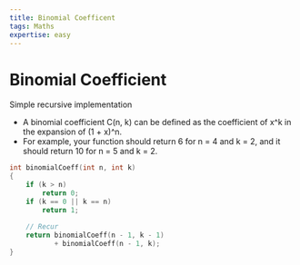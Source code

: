 ```yaml
---
title: Binomial Coefficent
tags: Maths
expertise: easy
---
```

# Binomial Coefficient 

Simple recursive implementation 

- A binomial coefficient C(n, k) can be defined as the coefficient of x^k in the expansion of (1 + x)^n.
- For example, your function should return 6 for n = 4 and k = 2, and it should return 10 for n = 5 and k = 2.
```cpp
int binomialCoeff(int n, int k)
{
    if (k > n)
        return 0;
    if (k == 0 || k == n)
        return 1;
 
    // Recur
    return binomialCoeff(n - 1, k - 1)
           + binomialCoeff(n - 1, k);
}
```